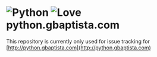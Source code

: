 ![Python](http://python.gbaptista.com/assets/icons/python-24-ca946946bc0b2ef8875de9d279c8e7c594ab17815ac6b4a885590b3789abe93a.png)
![Love](http://python.gbaptista.com/assets/icons/heart-24-bc8f5d8fec4e21365c58400c50dc06128a67059e2eb9224b5783698d288f3b86.png) python.gbaptista.com
=================

This repository is currently only used for issue tracking for [http://python.gbaptista.com](http://python.gbaptista.com)
